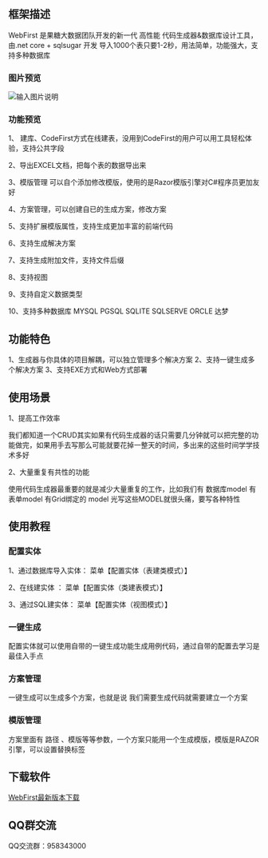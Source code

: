 ## 框架描述 
WebFirst  是果糖大数据团队开发的新一代 高性能 代码生成器&数据库设计工具，由.net core  + sqlsugar 开发 导入1000个表只要1-2秒，用法简单，功能强大，支持多种数据库 
### 图片预览

![输入图片说明](https://www.donet5.com//_theme/ueditor/utf8-net/net/upload/image/20211009/6376941449795119979562201.png "用例")

### 功能预览

1、 建库、CodeFirst方式在线建表，没用到CodeFirst的用户可以用工具轻松体验，支持公共字段

2、导出EXCEL文档，把每个表的数据导出来

3、模版管理 可以自个添加修改模版，使用的是Razor模版引擎对C#程序员更加友好

4、方案管理，可以创建自已的生成方案，修改方案

5、支持扩展模版属性，支持生成更加丰富的前端代码

6、支持生成解决方案

7、支持生成附加文件，支持文件后缀

8、支持视图

9、支持自定义数据类型

10、支持多种数据库 MYSQL PGSQL SQLITE SQLSERVE  ORCLE  达梦 
 
## 功能特色
1、生成器与你具体的项目解耦，可以独立管理多个解决方案
2、支持一键生成多个解决方案
3、支持EXE方式和Web方式部署

## 使用场景 

1、提高工作效率

我们都知道一个CRUD其实如果有代码生成器的话只需要几分钟就可以把完整的功能做完，如果用手去写那么可能就要花掉一整天的时间，多出来的这些时间学学技术多好

2、大量重复有共性的功能

使用代码生成器最重要的就是减少大量重复的工作，比如我们有 数据库model 有表单model 有Grid绑定的 model  光写这些MODEL就很头痛，要写各种特性 

## 使用教程
### 配置实体
1、通过数据库导入实体： 菜单【配置实体（表建类模式）】

2、在线建实体 ： 菜单【配置实体（类建表模式）】

3、通过SQL建实体： 菜单【配置实体（视图模式）】
### 一键生成
配置实体就可以使用自带的一键生成功能生成用例代码，通过自带的配置去学习是最佳入手点
### 方案管理
一键生成可以生成多个方案，也就是说 我们需要生成代码就需要建立一个方案
### 模版管理
方案里面有 路径 、模版等等参数，一个方案只能用一个生成模版，模版是RAZOR引擎，可以设置替换标签

## 下载软件
[WebFirst最新版本下载](https://www.donet5.com/Doc/11/2388)

## QQ群交流
QQ交流群：958343000
